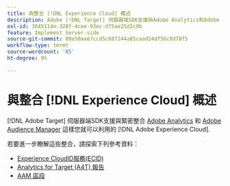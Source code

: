 ```yaml
---
title: 與整合 [!DNL Experience Cloud] 概述
description: Adobe [!DNL Target] 伺服器端SDK支援與Adobe Analytics和Adobe Audience Manager無縫整合，讓您能夠運用Adobe Experience Cloud的強大功能。
exl-id: 3645114e-320f-4cee-93ec-d75ae25d2c9b
feature: Implement Server-side
source-git-commit: 09a50aa67ccd5c687244a85caad24df56c0d78f5
workflow-type: tm+mt
source-wordcount: '85'
ht-degree: 9%

---
```


# 與整合 [!DNL Experience Cloud] 概述

[!DNL Adobe Target] 伺服器端SDK支援與緊密整合 [Adobe Analytics](https://business.adobe.com/products/analytics/adobe-analytics.html) 和 [Adobe Audience Manager](https://business.adobe.com/products/audience-manager/adobe-audience-manager.html) 這樣您就可以利用的 [!DNL Adobe Experience Cloud].

若要進一步瞭解這些整合，請探索下列參考資料：

* [Experience CloudID服務(ECID)](ecid.md)
* [Analytics for Target (A4T) 報告](a4t-reporting.md)
* [AAM 區段](aam-segments.md)

